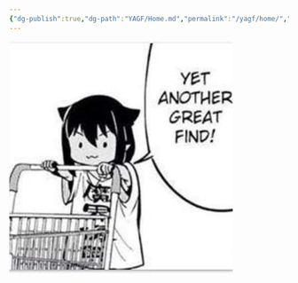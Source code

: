 ```yaml
---
{"dg-publish":true,"dg-path":"YAGF/Home.md","permalink":"/yagf/home/","tags":["gardenEntry"]}
---
```


![abd6b93cc9ef2594503b26263e418091ca39c4258267a690c04858ae731776c0.jpg](/img/user/Images/abd6b93cc9ef2594503b26263e418091ca39c4258267a690c04858ae731776c0.jpg)